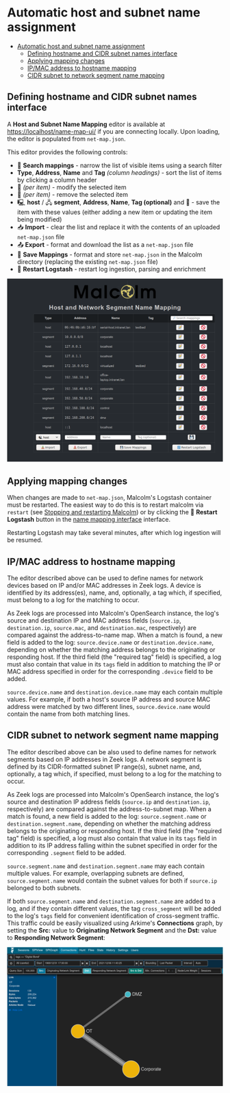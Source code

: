 # <a name="HostAndSubnetNaming"></a>Automatic host and subnet name assignment

* [Automatic host and subnet name assignment](host-and-subnet-mapping.md#HostAndSubnetNaming)
    - [Defining hostname and CIDR subnet names interface](host-and-subnet-mapping.md#NameMapUI)
    - [Applying mapping changes](host-and-subnet-mapping.md#ApplyMapping)
    - [IP/MAC address to hostname mapping](host-and-subnet-mapping.md#HostNaming)
    - [CIDR subnet to network segment name mapping](host-and-subnet-mapping.md#SegmentNaming)

## <a name="NameMapUI"></a>Defining hostname and CIDR subnet names interface

A **Host and Subnet Name Mapping** editor is available at [https://localhost/name-map-ui/](https://localhost/name-map-ui/) if you are connecting locally. Upon loading, the editor is populated from `net-map.json`. 

This editor provides the following controls:

* 🔎 **Search mappings** - narrow the list of visible items using a search filter
* **Type**, **Address**, **Name** and **Tag** *(column headings)* - sort the list of items by clicking a column header
* 📝 *(per item)* - modify the selected item
* 🚫 *(per item)* - remove the selected item
* 🖳 **host** / 🖧 **segment**, **Address**, **Name**, **Tag (optional)** and 💾 - save the item with these values (either adding a new item or updating the item being modified)
* 📥 **Import** - clear the list and replace it with the contents of an uploaded `net-map.json` file
* 📤 **Export** - format and download the list as a `net-map.json` file
* 💾 **Save Mappings** - format and store `net-map.json` in the Malcolm directory (replacing the existing `net-map.json` file)
* 🔁 **Restart Logstash** - restart log ingestion, parsing and enrichment

![Host and Subnet Name Mapping Editor](./images/screenshots/malcolm_name_map_ui.png)

## <a name="ApplyMapping"></a>Applying mapping changes

When changes are made to `net-map.json`, Malcolm's Logstash container must be restarted. The easiest way to do this is to restart malcolm via `restart` (see [Stopping and restarting Malcolm](running.md#StopAndRestart)) or by clicking the 🔁 **Restart Logstash** button in the [name mapping interface](#NameMapUI) interface.

Restarting Logstash may take several minutes, after which log ingestion will be resumed.

## <a name="HostNaming"></a>IP/MAC address to hostname mapping

The editor described above can be used to define names for network devices based on IP and/or MAC addresses in Zeek logs. A device is identified by its address(es), name, and, optionally, a tag which, if specified, must belong to a log for the matching to occur.

As Zeek logs are processed into Malcolm's OpenSearch instance, the log's source and destination IP and MAC address fields (`source.ip`, `destination.ip`, `source.mac`, and `destination.mac`, respectively) are compared against the address-to-name map. When a match is found, a new field is added to the log: `source.device.name` or `destination.device.name`, depending on whether the matching address belongs to the originating or responding host. If the third field (the "required tag" field) is specified, a log must also contain that value in its `tags` field in addition to matching the IP or MAC address specified in order for the corresponding `.device` field to be added.

`source.device.name` and `destination.device.name` may each contain multiple values. For example, if both a host's source IP address and source MAC address were matched by two different lines, `source.device.name` would contain the name from both matching lines.

## <a name="SegmentNaming"></a>CIDR subnet to network segment name mapping

The editor described above can be also used to define names for network segments based on IP addresses in Zeek logs. A network segment is defined by its CIDR-formatted subnet IP range(s), subnet name, and, optionally, a tag which, if specified, must belong to a log for the matching to occur.

As Zeek logs are processed into Malcolm's OpenSearch instance, the log's source and destination IP address fields (`source.ip` and `destination.ip`, respectively) are compared against the address-to-subnet map. When a match is found, a new field is added to the log: `source.segment.name` or `destination.segment.name`, depending on whether the matching address belongs to the originating or responding host. If the third field (the "required tag" field) is specified, a log must also contain that value in its `tags` field in addition to its IP address falling within the subnet specified in order for the corresponding `.segment` field to be added.

`source.segment.name` and `destination.segment.name` may each contain multiple values. For example, overlapping subnets are defined, `source.segment.name` would contain the subnet values for both if `source.ip` belonged to both subnets.

If both `source.segment.name` and `destination.segment.name` are added to a log, and if they contain different values, the tag `cross_segment` will be added to the log's `tags` field for convenient identification of cross-segment traffic. This traffic could be easily visualized using Arkime's **Connections** graph, by setting the **Src:** value to **Originating Network Segment** and the **Dst:** value to **Responding Network Segment**:

![Cross-segment traffic in Connections](./images/screenshots/arkime_connections_segments.png)

